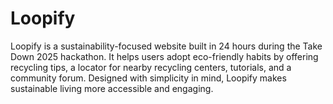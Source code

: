 # Loopify
Loopify is a sustainability-focused website built in 24 hours during the Take Down 2025 hackathon. It helps users adopt eco-friendly habits by offering recycling tips, a locator for nearby recycling centers, tutorials, and a community forum. Designed with simplicity in mind, Loopify makes sustainable living more accessible and engaging.
